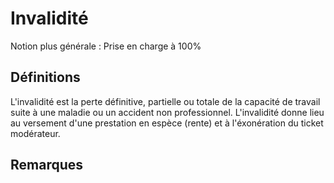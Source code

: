 # Invalidité 
<!-- SPDX-License-Identifier: MPL-2.0 -->

Notion plus générale : Prise en charge à 100%

## Définitions

L'invalidité est la perte définitive, partielle ou totale de la capacité de travail suite à une maladie ou un accident non professionnel.
L'invalidité donne lieu au versement d'une prestation en espèce (rente) et à l'éxonération du ticket modérateur.

## Remarques

